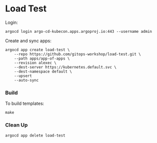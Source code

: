# Load Test

Login:

```
argocd login argo-cd-kubecon.apps.argoproj.io:443 --username admin
```

Create and sync apps:

```
argocd app create load-test \
    --repo https://github.com/gitops-workshop/load-test.git \
    --path apps/app-of-apps \
    --revision alexec \
    --dest-server https://kubernetes.default.svc \
    --dest-namespace default \
    --upsert
    --auto-sync
```

### Build

To build templates:

```
make
```

### Clean Up

```
argocd app delete load-test
```